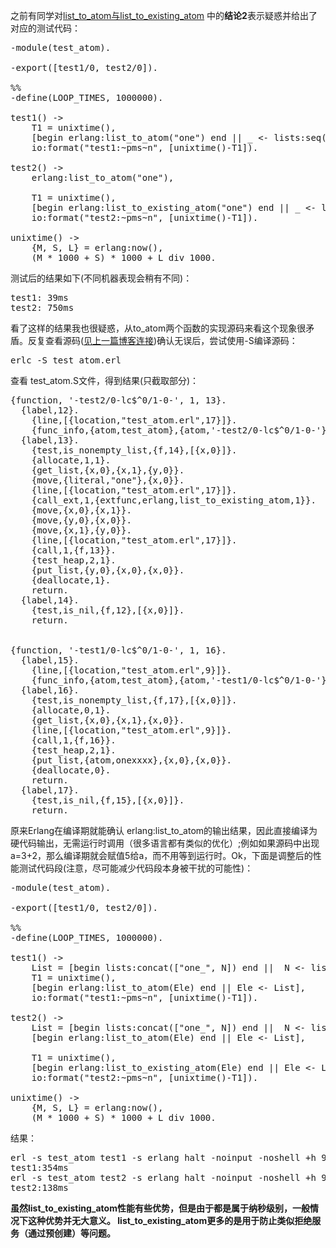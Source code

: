 <!--
author: admin
date: 2014-10-10
title: [erlang]性能测试与编译期优化
tags: Erlang,性能测试,编译优化
category: Erlang
status: publish
summary: 之前有同学对list_to_atom与list_to_existing_atom 中的结论2表示疑惑并给出了对应的测试代码：-module(test_atom).-export([test1/0, test2/0]).%%-define(LOOP_TIMES, 1000000).
-->

之前有同学对<a href="http://www.qingliangcn.com/2014/04/erlang/" target="_blank">list_to_atom与list_to_existing_atom</a> 中的<strong>结论2</strong>表示疑惑并给出了对应的测试代码：
<pre class="brush: erlang; gutter: true; first-line: 1">-module(test_atom).

-export([test1/0, test2/0]).

%%
-define(LOOP_TIMES, 1000000).

test1() -&gt;
    T1 = unixtime(),
    [begin erlang:list_to_atom("one") end || _ &lt;- lists:seq(1, ?LOOP_TIMES)],
    io:format("test1:~pms~n", [unixtime()-T1]).

test2() -&gt;
    erlang:list_to_atom("one"),
    
    T1 = unixtime(),
    [begin erlang:list_to_existing_atom("one") end || _ &lt;- lists:seq(1, ?LOOP_TIMES)],
    io:format("test2:~pms~n", [unixtime()-T1]).

unixtime() -&gt;
    {M, S, L} = erlang:now(),
    (M * 1000 + S) * 1000 + L div 1000.</pre>
测试后的结果如下(不同机器表现会稍有不同)：
<pre>test1: 39ms
test2: 750ms
</pre>
看了这样的结果我也很疑惑，从to_atom两个函数的实现源码来看这个现象很矛盾。反复查看源码(<a href="http://www.qingliangcn.com/2014/04/erlang/" target="_blank">见上一篇博客连接</a>)确认无误后，尝试使用-S编译源码：
<pre class="brush: shell; gutter: true; first-line: 1">erlc -S test_atom.erl</pre>
查看 test_atom.S文件，得到结果(只截取部分)：
<pre class="brush: text; gutter: true; first-line: 1">{function, '-test2/0-lc$^0/1-0-', 1, 13}.
  {label,12}.
    {line,[{location,"test_atom.erl",17}]}.
    {func_info,{atom,test_atom},{atom,'-test2/0-lc$^0/1-0-'},1}.
  {label,13}.
    {test,is_nonempty_list,{f,14},[{x,0}]}.
    {allocate,1,1}.
    {get_list,{x,0},{x,1},{y,0}}.
    {move,{literal,"one"},{x,0}}.
    {line,[{location,"test_atom.erl",17}]}.
    {call_ext,1,{extfunc,erlang,list_to_existing_atom,1}}.
    {move,{x,0},{x,1}}.
    {move,{y,0},{x,0}}.
    {move,{x,1},{y,0}}.
    {line,[{location,"test_atom.erl",17}]}.
    {call,1,{f,13}}.
    {test_heap,2,1}.
    {put_list,{y,0},{x,0},{x,0}}.
    {deallocate,1}.
    return.
  {label,14}.
    {test,is_nil,{f,12},[{x,0}]}.
    return.


{function, '-test1/0-lc$^0/1-0-', 1, 16}.
  {label,15}.
    {line,[{location,"test_atom.erl",9}]}.
    {func_info,{atom,test_atom},{atom,'-test1/0-lc$^0/1-0-'},1}.
  {label,16}.
    {test,is_nonempty_list,{f,17},[{x,0}]}.
    {allocate,0,1}.
    {get_list,{x,0},{x,1},{x,0}}.
    {line,[{location,"test_atom.erl",9}]}.
    {call,1,{f,16}}.
    {test_heap,2,1}.
    {put_list,{atom,onexxxx},{x,0},{x,0}}.
    {deallocate,0}.
    return.
  {label,17}.
    {test,is_nil,{f,15},[{x,0}]}.
    return.</pre>
原来Erlang在编译期就能确认 erlang:list_to_atom的输出结果，因此直接编译为硬代码输出，无需运行时调用（很多语言都有类似的优化）;例如如果源码中出现a=3+2，那么编译期就会赋值5给a，而不用等到运行时。Ok，下面是调整后的性能测试代码段(注意，尽可能减少代码段本身被干扰的可能性)：
<pre class="brush: erlang; gutter: true; first-line: 1">-module(test_atom).

-export([test1/0, test2/0]).

%%
-define(LOOP_TIMES, 1000000).

test1() -&gt;
    List = [begin lists:concat(["one_", N]) end ||  N &lt;- lists:seq(1, ?LOOP_TIMES)],
    T1 = unixtime(),
    [begin erlang:list_to_atom(Ele) end || Ele &lt;- List],
    io:format("test1:~pms~n", [unixtime()-T1]).

test2() -&gt;
    List = [begin lists:concat(["one_", N]) end ||  N &lt;- lists:seq(1, ?LOOP_TIMES)],
    [begin erlang:list_to_atom(Ele) end || Ele &lt;- List],

    T1 = unixtime(),
    [begin erlang:list_to_existing_atom(Ele) end || Ele &lt;- List],
    io:format("test2:~pms~n", [unixtime()-T1]).

unixtime() -&gt;
    {M, S, L} = erlang:now(),
    (M * 1000 + S) * 1000 + L div 1000.
</pre>
结果：
<pre>erl -s test_atom test1 -s erlang halt -noinput -noshell +h 9999999 -smp disable
test1:354ms
erl -s test_atom test2 -s erlang halt -noinput -noshell +h 9999999 -smp disable
test2:138ms
</pre>
<strong>虽然list_to_existing_atom性能有些优势，但是由于都是属于纳秒级别，一般情况下这种优势并无大意义。 list_to_existing_atom更多的是用于防止类似拒绝服务（通过预创建）等问题。</strong>